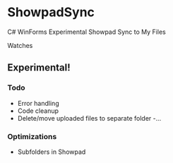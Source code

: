 # ShowpadSync
C# WinForms Experimental Showpad Sync to My Files

Watches 

## Experimental!

### Todo
- Error handling
- Code cleanup
- Delete/move uploaded files to separate folder
-...

### Optimizations 
- Subfolders in Showpad
